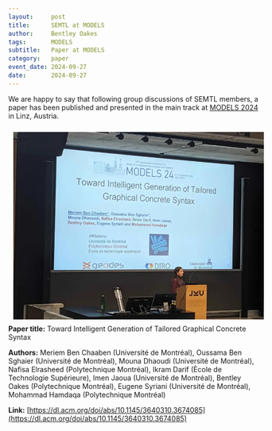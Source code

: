 ```yaml
---
layout:     post
title:      SEMTL at MODELS
author:     Bentley Oakes
tags: 		MODELS
subtitle:  	Paper at MODELS
category:   paper
event_date: 2024-09-27
date:       2024-09-27
---
```



We are happy to say that following group discussions of SEMTL members, a paper has been published and presented in the main track at [MODELS 2024](https://conf.researchr.org/home/models-2024) in Linz, Austria.

<img alt="Presentation at MODELS 2024" src="/slides/2024-09-27/concrete_syntax.jpg" align="left" style="width:600px; margin: 10px 10px 10px 10px;" />

**Paper title:** Toward Intelligent Generation of Tailored Graphical Concrete Syntax  

**Authors:** Meriem Ben Chaaben (Université de Montréal), Oussama Ben Sghaier (Université de Montréal), Mouna Dhaoudi (Université de Montréal), Nafisa Elrasheed (Polytechnique Montréal), Ikram Darif (Ècole de Technologie Supérieure), Imen Jaoua (Université de Montréal), Bentley Oakes (Polytechnique Montréal), Eugene Syriani (Université de Montréal), Mohammad Hamdaqa (Polytechnique Montréal)  

**Link:** [https://dl.acm.org/doi/abs/10.1145/3640310.3674085](https://dl.acm.org/doi/abs/10.1145/3640310.3674085)